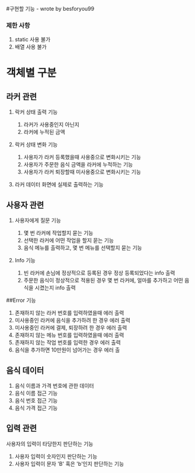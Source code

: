 #구현할 기능 - wrote by besforyou99
### 제한 사항 
1. static 사용 불가
2. 배열 사용 불가

# 객체별 구분 


## 라커 관련
1. 락커 상태 출력 기능
    1. 라커가 사용중인지 아닌지
    2. 라커에 누적된 금액
   


    
2. 락커 상태 변화 기능
    1. 사용자가 라커 등록했을때 사용중으로 변화시키는 기능
    2. 사용자가 주문한 음식 금액을 라커에 누적하는 기능
    3. 사용자가 라커 퇴장할때 미사용중으로 변화시키는 기능    
    

3. 라커 데이터 화면에 실제로 출력하는 기능


## 사용자 관련
1. 사용자에게 질문 기능
    1. 몇 번 라커에 작업할지 묻는 기능
    2. 선택한 라커에 어떤 작업을 할지 묻는 기능
    3. 음식 메뉴를 출력하고, 몇 번 메뉴를 선택할지 묻는 기능
   

    
2. Info 기능
    1. 빈 라커에 손님에 정상적으로 등록된 경우 정상 등록되었다는 info 출력
    2. 주문한 음식이 정상적으로 적용된 경우 몇 번 라커에, 얼마를 추가하고 어떤 음식을 시켰는지 info 출력
    
##Error 기능
1. 존재하지 않는 라커 번호를 입력하였을때 에러 출력   
2. 미사용중인 라커에 음식을 추가하려 한 경우 에러 출력
3. 미사용중인 라커에 결제, 퇴장하려 한 경우 에러 출력
4. 존재하지 않는 메뉴 번호를 입력하였을때 에러 출력
5. 존재하지 않는 작업 번호를 입력한 경우 에러 출력
6. 음식을 추가하면 10만원이 넘어가는 경우 에러 출
   

## 음식 데이터

1. 음식 이름과 가격 번호에 관한 데이터
2. 음식 이름 접근 기능
3. 음식 번호 접근 기능
4. 음식 가격 접근 기능


## 입력 관련

사용자의 입력이 타당한지 판단하는 기능

1. 사용자 입력이 숫자인지 판단하는 기능
2. 사용자 입력이 문자 'B' 혹은 'b'인지 판단하는 기능



